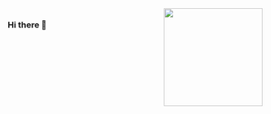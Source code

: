 <img align="right" style="height: 195px" src="https://github-readme-stats.vercel.app/api?username=linxiaopeng">

### Hi there 👋


